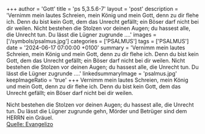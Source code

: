+++
author = 'Gott'
title = 'ps 5,3.5.6-7'
layout = 'post'
description = 'Vernimm mein lautes Schreien, mein König und mein Gott,  denn zu dir flehe ich. Denn du bist kein Gott, dem das Unrecht gefällt;  ein Böser darf nicht bei dir weilen.  Nicht bestehen die Stolzen vor deinen Augen;  du hassest alle, die Unrecht tun. Du lässt die Lügner zugrunde ....'
images = ['/symbols/psalmus.jpg']
categories = ['PSALMUS']
tags = ['PSALMUS']
date = '2024-06-17 07:00:00 +0100'
summary = 'Vernimm mein lautes Schreien, mein König und mein Gott,  denn zu dir flehe ich. Denn du bist kein Gott, dem das Unrecht gefällt;  ein Böser darf nicht bei dir weilen.  Nicht bestehen die Stolzen vor deinen Augen;  du hassest alle, die Unrecht tun. Du lässt die Lügner zugrunde ....'
linkedsummaryImage = 'psalmus.jpg'
keepImageRatio = 'true'
+++
Vernimm mein lautes Schreien, mein König und mein Gott, 
denn zu dir flehe ich.
Denn du bist kein Gott, dem das Unrecht gefällt; 
ein Böser darf nicht bei dir weilen.

Nicht bestehen die Stolzen vor deinen Augen; 
du hassest alle, die Unrecht tun.
Du lässt die Lügner zugrunde gehn, 
Mörder und Betrüger sind dem HERRN ein Gräuel.<!--more--><br> [Quelle: Evangelizo](https://evangeliumtagfuertag.org/DE/gospel)